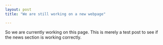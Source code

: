 ```yaml
---
layout: post
title: "We are still working on a new webpage"

---
```


So we are currently working on this page. This is merely a test post to see if the news section is working correctly.